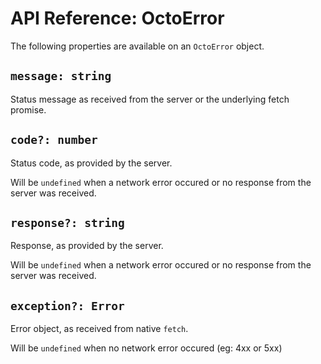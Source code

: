 # API Reference: OctoError

The following properties are available on an `OctoError` object.

## `message: string`

Status message as received from the server or the underlying fetch promise.

## `code?: number`

Status code, as provided by the server.

Will be `undefined` when a network error occured or no response from the server was received.

## `response?: string`

Response, as provided by the server.

Will be `undefined` when a network error occured or no response from the server was received.

## `exception?: Error`

Error object, as received from native `fetch`.

Will be `undefined` when no network error occured (eg: 4xx or 5xx)
